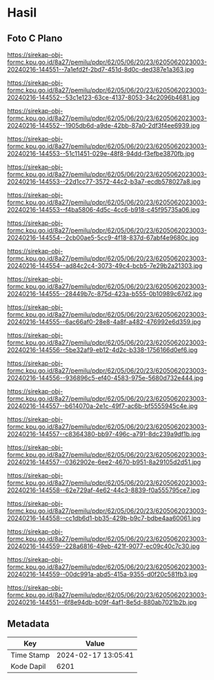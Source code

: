 # Hasil

## Foto C Plano

https://sirekap-obj-formc.kpu.go.id/8a27/pemilu/pdpr/62/05/06/20/23/6205062023003-20240216-144551--7a1efd2f-2bd7-451d-8d0c-ded387e1a363.jpg

https://sirekap-obj-formc.kpu.go.id/8a27/pemilu/pdpr/62/05/06/20/23/6205062023003-20240216-144552--53c1e123-63ce-4137-8053-34c2096b4681.jpg

https://sirekap-obj-formc.kpu.go.id/8a27/pemilu/pdpr/62/05/06/20/23/6205062023003-20240216-144552--1905db6d-a9de-42bb-87a0-2df3f4ee6939.jpg

https://sirekap-obj-formc.kpu.go.id/8a27/pemilu/pdpr/62/05/06/20/23/6205062023003-20240216-144553--51c11451-029e-48f8-94dd-f3efbe3870fb.jpg

https://sirekap-obj-formc.kpu.go.id/8a27/pemilu/pdpr/62/05/06/20/23/6205062023003-20240216-144553--22d1cc77-3572-44c2-b3a7-ecdb578027a8.jpg

https://sirekap-obj-formc.kpu.go.id/8a27/pemilu/pdpr/62/05/06/20/23/6205062023003-20240216-144553--f4ba5806-4d5c-4cc6-b918-c45f95735a06.jpg

https://sirekap-obj-formc.kpu.go.id/8a27/pemilu/pdpr/62/05/06/20/23/6205062023003-20240216-144554--2cb00ae5-5cc9-4f18-837d-67abf4e9680c.jpg

https://sirekap-obj-formc.kpu.go.id/8a27/pemilu/pdpr/62/05/06/20/23/6205062023003-20240216-144554--ad84c2c4-3073-49c4-bcb5-7e29b2a21303.jpg

https://sirekap-obj-formc.kpu.go.id/8a27/pemilu/pdpr/62/05/06/20/23/6205062023003-20240216-144555--28449b7c-875d-423a-b555-0b10989c67d2.jpg

https://sirekap-obj-formc.kpu.go.id/8a27/pemilu/pdpr/62/05/06/20/23/6205062023003-20240216-144555--6ac66af0-28e8-4a8f-a482-476992e6d359.jpg

https://sirekap-obj-formc.kpu.go.id/8a27/pemilu/pdpr/62/05/06/20/23/6205062023003-20240216-144556--5be32af9-eb12-4d2c-b338-1756166d0ef6.jpg

https://sirekap-obj-formc.kpu.go.id/8a27/pemilu/pdpr/62/05/06/20/23/6205062023003-20240216-144556--936896c5-ef40-4583-975e-5680d732e444.jpg

https://sirekap-obj-formc.kpu.go.id/8a27/pemilu/pdpr/62/05/06/20/23/6205062023003-20240216-144557--b614070a-2e1c-49f7-ac6b-bf5555945c4e.jpg

https://sirekap-obj-formc.kpu.go.id/8a27/pemilu/pdpr/62/05/06/20/23/6205062023003-20240216-144557--c8364380-bb97-496c-a791-8dc239a9df1b.jpg

https://sirekap-obj-formc.kpu.go.id/8a27/pemilu/pdpr/62/05/06/20/23/6205062023003-20240216-144557--0362902e-6ee2-4670-b951-8a29105d2d51.jpg

https://sirekap-obj-formc.kpu.go.id/8a27/pemilu/pdpr/62/05/06/20/23/6205062023003-20240216-144558--62e729af-4e62-44c3-8839-f0a555795ce7.jpg

https://sirekap-obj-formc.kpu.go.id/8a27/pemilu/pdpr/62/05/06/20/23/6205062023003-20240216-144558--cc1db6d1-bb35-429b-b9c7-bdbe4aa60061.jpg

https://sirekap-obj-formc.kpu.go.id/8a27/pemilu/pdpr/62/05/06/20/23/6205062023003-20240216-144559--228a6816-49eb-421f-9077-ec09c40c7c30.jpg

https://sirekap-obj-formc.kpu.go.id/8a27/pemilu/pdpr/62/05/06/20/23/6205062023003-20240216-144559--00dc991a-abd5-415a-9355-d0f20c581fb3.jpg

https://sirekap-obj-formc.kpu.go.id/8a27/pemilu/pdpr/62/05/06/20/23/6205062023003-20240216-144551--6f8e94db-b09f-4af1-8e5d-880ab7021b2b.jpg


## Metadata

| Key        | Value               |
| ---------- | ------------------- |
| Time Stamp | 2024-02-17 13:05:41 |
| Kode Dapil | 6201                |



